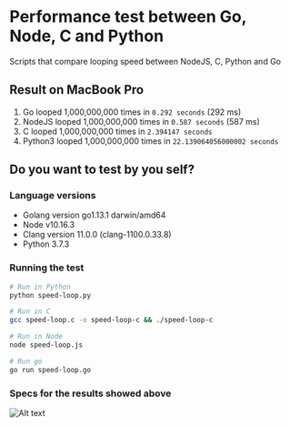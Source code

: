 # Performance test between Go, Node, C and Python
Scripts that compare looping speed between NodeJS, C, Python and Go

## Result on MacBook Pro 
1.  Go looped 1,000,000,000 times in `0.292 seconds` (292 ms) 
2.  NodeJS looped 1,000,000,000 times in `0.587 seconds` (587 ms)
3.  C looped 1,000,000,000 times in `2.394147 seconds`
4.  Python3 looped 1,000,000,000 times in `22.139064056000002 seconds`

## Do you want to test by you self? 

### Language versions
* Golang version go1.13.1 darwin/amd64
* Node v10.16.3
* Clang version 11.0.0 (clang-1100.0.33.8)
* Python 3.7.3

### Running the test
```bash
# Run in Python
python speed-loop.py

# Run in C
gcc speed-loop.c -o speed-loop-c && ./speed-loop-c

# Run in Node
node speed-loop.js

# Run go
go run speed-loop.go
```

### Specs for the results showed above
![Alt text](mac-specifications.png?raw=true "MacBook Pro specs")
